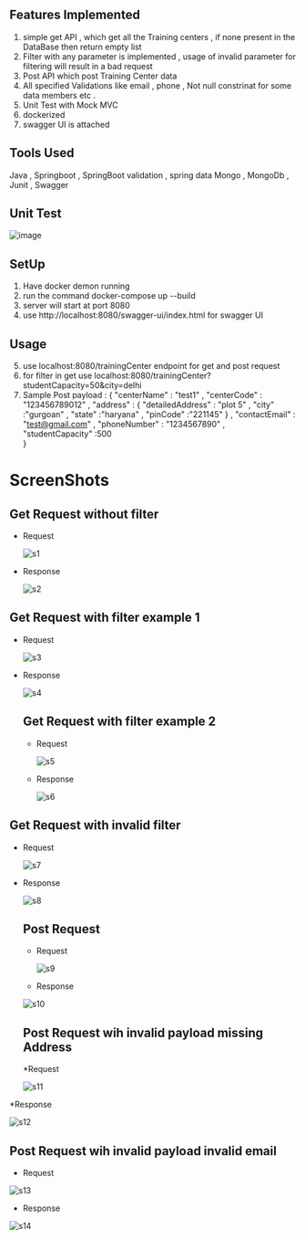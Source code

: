 ## Features Implemented 

1) simple get API ,  which get all the Training centers , if none present in the DataBase then return empty list
2) Filter  with any parameter is implemented , usage of invalid parameter for filtering will result in a bad request
3) Post API which post Training Center data 
4) All specified Validations like email , phone  , Not null constrinat for some   data members etc .  
5) Unit Test with Mock MVC 
6) dockerized 
7) swagger UI is attached

## Tools Used

Java  , Springboot  , SpringBoot validation  , spring data Mongo ,  MongoDb  , Junit  , Swagger 

## Unit Test 
![image](https://github.com/Abhijeet103/Backend_Traini8_Abhijeet_Jha/assets/93581505/593ad915-a67e-4163-8b9a-8434450bb0ea)



## SetUp 

1) Have docker demon running 
2) run the command  docker-compose up --build     
3) server will  start at port 8080
4) use  http://localhost:8080/swagger-ui/index.html  for swagger UI

## Usage
5) use localhost:8080/trainingCenter  endpoint for get and post request  
6) for filter in get use localhost:8080/trainingCenter?studentCapacity=50&city=delhi
7) Sample Post payload  :
   {
    "centerName" : "test1" ,
    "centerCode" : "123456789012" ,
    "address" : {
                    "detailedAddress" : "plot 5" ,
                    "city" :"gurgoan" ,
                    "state" :"haryana" ,
                    "pinCode" :"221145"
                } ,
    "contactEmail" : "test@gmail.com" ,
    "phoneNumber" : "1234567890" ,  
    "studentCapacity" :500    
}


# ScreenShots 

## Get Request without filter  
* Request
  
  ![s1](https://github.com/Abhijeet103/Backend_Traini8_Abhijeet_Jha/assets/93581505/8d401720-6245-4fef-a3fb-f950164f4e9b)

* Response

  ![s2](https://github.com/Abhijeet103/Backend_Traini8_Abhijeet_Jha/assets/93581505/22293648-793a-4c43-a042-3bbf49cef8ba)


## Get Request with filter example 1
* Request

  ![s3](https://github.com/Abhijeet103/Backend_Traini8_Abhijeet_Jha/assets/93581505/a1e2a6ce-70d0-4af3-9419-e0b5f9a92e59)

* Response

  ![s4](https://github.com/Abhijeet103/Backend_Traini8_Abhijeet_Jha/assets/93581505/7d4bbd3c-03da-4cf6-be31-d6d13daf192c)


  ## Get Request with filter example 2
  * Request

    ![s5](https://github.com/Abhijeet103/Backend_Traini8_Abhijeet_Jha/assets/93581505/bdc740de-3e5a-4033-a00f-a60b530b1ac5)

  * Response

    ![s6](https://github.com/Abhijeet103/Backend_Traini8_Abhijeet_Jha/assets/93581505/901d3ddc-39a9-43ec-b2c8-d8b30669ff46)


## Get Request with invalid filter 
* Request

  ![s7](https://github.com/Abhijeet103/Backend_Traini8_Abhijeet_Jha/assets/93581505/bbe1296b-e916-4ca7-a16a-15a85ac58f95)

* Response

  ![s8](https://github.com/Abhijeet103/Backend_Traini8_Abhijeet_Jha/assets/93581505/c27c56e0-3c63-43c6-b215-2267804b759d)


  ## Post Request

  * Request

    ![s9](https://github.com/Abhijeet103/Backend_Traini8_Abhijeet_Jha/assets/93581505/d3247c72-96b2-4482-9653-794a4c24cb48)


  * Response  


   ![s10](https://github.com/Abhijeet103/Backend_Traini8_Abhijeet_Jha/assets/93581505/08965b83-189f-45bf-b869-747a1bafb1ed)


  ## Post Request wih invalid  payload missing Address

  *Request 

  ![s11](https://github.com/Abhijeet103/Backend_Traini8_Abhijeet_Jha/assets/93581505/d7f28c15-f540-488d-8d60-6f8646884fa9)

  
*Response

![s12](https://github.com/Abhijeet103/Backend_Traini8_Abhijeet_Jha/assets/93581505/3bc241c9-5f6a-4e6b-a4e8-fce3132fc8f7)

  ## Post Request wih invalid  payload invalid email

* Request
  
![s13](https://github.com/Abhijeet103/Backend_Traini8_Abhijeet_Jha/assets/93581505/be805fcb-2b50-44d5-865f-46049159d70a)

* Response
    
![s14](https://github.com/Abhijeet103/Backend_Traini8_Abhijeet_Jha/assets/93581505/1eac4501-2746-426f-8806-8e40b782f03a)







